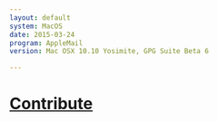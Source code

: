 ```yaml
---
layout: default
system: MacOS
date: 2015-03-24
program: AppleMail
version: Mac OSX 10.10 Yosimite, GPG Suite Beta 6

---
```


# [Contribute](/README.html)
